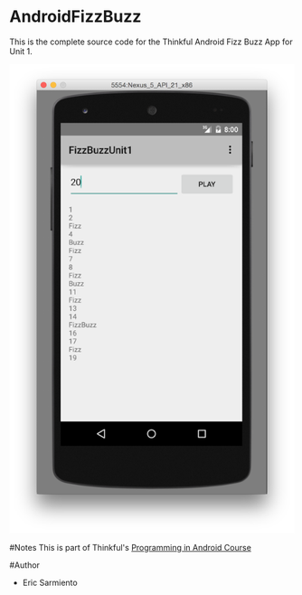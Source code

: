 AndroidFizzBuzz
===============

This is the complete source code for the Thinkful Android Fizz Buzz App for Unit 1. 

![](FizzBuzzCorrect.png)

#Notes
This is part of Thinkful's [Programming in Android Course](http://www.thinkful.com)

#Author
* Eric Sarmiento
